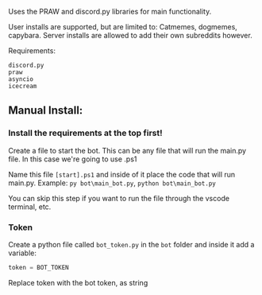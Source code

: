 Uses the PRAW and discord.py libraries for main functionality.

User installs are supported, but are limited to: Catmemes, dogmemes, capybara.
Server installs are allowed to add their own subreddits however.

Requirements:
```
discord.py
praw
asyncio
icecream
```

## Manual Install:

### Install the requirements at the top first!

Create a file to start the bot. This can be any file that will run the main.py file. In this case we're going to use .ps1

Name this file `[start].ps1` and inside of it place the code that will run main.py. Example: `py bot\main_bot.py`, `python bot\main_bot.py`

You can skip this step if you want to run the file through the vscode terminal, etc.

### Token

Create a python file called `bot_token.py` in the `bot` folder and inside it add a variable:
```py
token = BOT_TOKEN 
```
Replace token with the bot token, as string